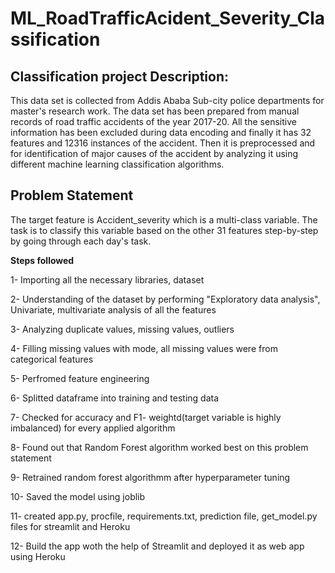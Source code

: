 # ML_RoadTrafficAcident_Severity_Classification

## **Classification project Description**:
This data set is collected from Addis Ababa Sub-city police departments for master's research work. The data set has been prepared from manual records of road traffic accidents of the year 2017-20. All the sensitive information has been excluded during data encoding and finally it has 32 features and 12316 instances of the accident. Then it is preprocessed and for identification of major causes of the accident by analyzing it using different machine learning classification algorithms.

## **Problem Statement**
The target feature is Accident_severity which is a multi-class variable. The task is to classify this variable based on the other 31 features step-by-step by going through each day's task.

**Steps followed**

1- Importing all the necessary libraries, dataset

2- Understanding of the dataset by performing "Exploratory data analysis", Univariate, multivariate analysis of all the features

3- Analyzing duplicate values, missing values, outliers

4- Filling missing values with mode, all missing values were from categorical features

5- Perfromed feature engineering

6- Splitted dataframe into training and testing data

7- Checked for accuracy and F1- weightd(target variable is highly imbalanced) for every applied algorithm

8- Found out that Random Forest algorithm worked best on this problem statement

9- Retrained random forest algorithmm after hyperparameter tuning

10- Saved the model using joblib

11- created app.py, procfile, requirements.txt, prediction file, get_model.py files for streamlit and Heroku

12- Build the app woth the help of Streamlit and deployed it as web app using Heroku

